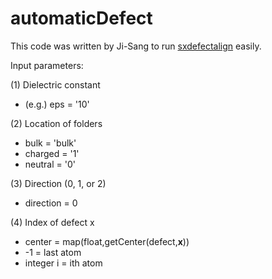 # automaticDefect

This code was written by Ji-Sang to run [sxdefectalign](https://sxrepo.mpie.de/projects/sphinx-add-ons/files) easily.

Input parameters:

(1) Dielectric constant
* (e.g.) eps = '10' 

(2) Location of folders
* bulk = 'bulk' 
* charged = '1' 
* neutral = '0'

(3) Direction (0, 1, or 2)
* direction = 0

(4) Index of defect x
* center = map(float,getCenter(defect,**x**))
* -1 = last atom  
* integer i = ith atom
